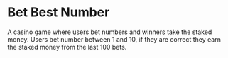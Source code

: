 # Bet Best Number
A casino game where users bet numbers and winners take the staked money.
Users bet number between 1 and 10, if they are correct they earn the staked money from the last 100 bets.

